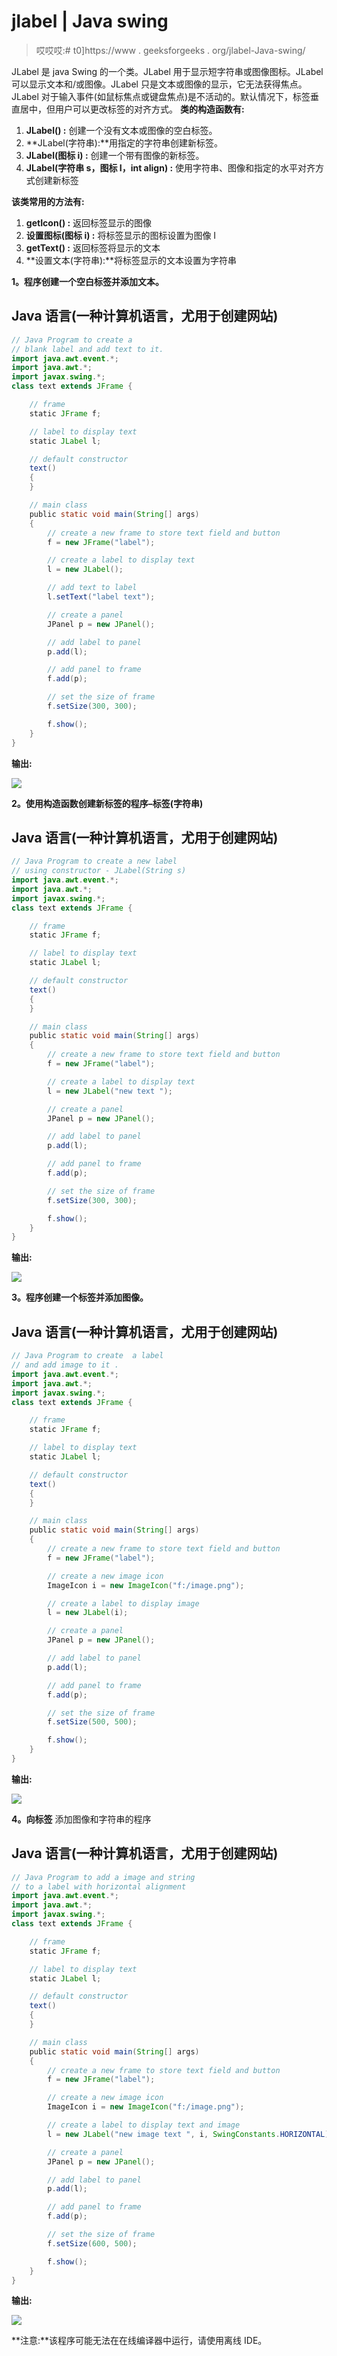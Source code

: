 # jlabel | Java swing

> 哎哎哎:# t0]https://www . geeksforgeeks . org/jlabel-Java-swing/

JLabel 是 java Swing 的一个类。JLabel 用于显示短字符串或图像图标。JLabel 可以显示文本和/或图像。JLabel 只是文本或图像的显示，它无法获得焦点。JLabel 对于输入事件(如鼠标焦点或键盘焦点)是不活动的。默认情况下，标签垂直居中，但用户可以更改标签的对齐方式。
**类的构造函数有:**

1.  **JLabel() :** 创建一个没有文本或图像的空白标签。
2.  **JLabel(字符串):**用指定的字符串创建新标签。
3.  **JLabel(图标 i) :** 创建一个带有图像的新标签。
4.  **JLabel(字符串 s，图标 I，int align) :** 使用字符串、图像和指定的水平对齐方式创建新标签

**该类常用的方法有:**

1.  **getIcon() :** 返回标签显示的图像
2.  **设置图标(图标 i) :** 将标签显示的图标设置为图像 I
3.  **getText() :** 返回标签将显示的文本
4.  **设置文本(字符串):**将标签显示的文本设置为字符串

**1。程序创建一个空白标签并添加文本。**

## Java 语言(一种计算机语言，尤用于创建网站)

```java
// Java Program to create a
// blank label and add text to it.
import java.awt.event.*;
import java.awt.*;
import javax.swing.*;
class text extends JFrame {

    // frame
    static JFrame f;

    // label to display text
    static JLabel l;

    // default constructor
    text()
    {
    }

    // main class
    public static void main(String[] args)
    {
        // create a new frame to store text field and button
        f = new JFrame("label");

        // create a label to display text
        l = new JLabel();

        // add text to label
        l.setText("label text");

        // create a panel
        JPanel p = new JPanel();

        // add label to panel
        p.add(l);

        // add panel to frame
        f.add(p);

        // set the size of frame
        f.setSize(300, 300);

        f.show();
    }
}
```

**输出:**

![](img/a34f794d5af459464fc9b253ccca14d2.png)

**2。使用构造函数创建新标签的程序–标签(字符串)**

## Java 语言(一种计算机语言，尤用于创建网站)

```java
// Java Program to create a new label
// using constructor - JLabel(String s)
import java.awt.event.*;
import java.awt.*;
import javax.swing.*;
class text extends JFrame {

    // frame
    static JFrame f;

    // label to display text
    static JLabel l;

    // default constructor
    text()
    {
    }

    // main class
    public static void main(String[] args)
    {
        // create a new frame to store text field and button
        f = new JFrame("label");

        // create a label to display text
        l = new JLabel("new text ");

        // create a panel
        JPanel p = new JPanel();

        // add label to panel
        p.add(l);

        // add panel to frame
        f.add(p);

        // set the size of frame
        f.setSize(300, 300);

        f.show();
    }
}
```

**输出:**

![](img/50cb6a004e99d0ec6273b5881f0ca36d.png)

**3。程序创建一个标签并添加图像。**

## Java 语言(一种计算机语言，尤用于创建网站)

```java
// Java Program to create  a label
// and add image to it .
import java.awt.event.*;
import java.awt.*;
import javax.swing.*;
class text extends JFrame {

    // frame
    static JFrame f;

    // label to display text
    static JLabel l;

    // default constructor
    text()
    {
    }

    // main class
    public static void main(String[] args)
    {
        // create a new frame to store text field and button
        f = new JFrame("label");

        // create a new image icon
        ImageIcon i = new ImageIcon("f:/image.png");

        // create a label to display image
        l = new JLabel(i);

        // create a panel
        JPanel p = new JPanel();

        // add label to panel
        p.add(l);

        // add panel to frame
        f.add(p);

        // set the size of frame
        f.setSize(500, 500);

        f.show();
    }
}
```

**输出:**

![](img/6aa16acb2bdf418e27917b2034702c2c.png)

**4。向标签**
添加图像和字符串的程序

## Java 语言(一种计算机语言，尤用于创建网站)

```java
// Java Program to add a image and string
// to a label with horizontal alignment
import java.awt.event.*;
import java.awt.*;
import javax.swing.*;
class text extends JFrame {

    // frame
    static JFrame f;

    // label to display text
    static JLabel l;

    // default constructor
    text()
    {
    }

    // main class
    public static void main(String[] args)
    {
        // create a new frame to store text field and button
        f = new JFrame("label");

        // create a new image icon
        ImageIcon i = new ImageIcon("f:/image.png");

        // create a label to display text and image
        l = new JLabel("new image text ", i, SwingConstants.HORIZONTAL);

        // create a panel
        JPanel p = new JPanel();

        // add label to panel
        p.add(l);

        // add panel to frame
        f.add(p);

        // set the size of frame
        f.setSize(600, 500);

        f.show();
    }
}
```

**输出:**

![](img/03f5148d6e2994fef27f2a9aeaa807f4.png)

**注意:**该程序可能无法在在线编译器中运行，请使用离线 IDE。